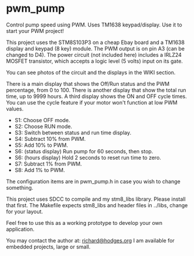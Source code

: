 # pwm_pump
Control pump speed using PWM. Uses TM1638 keypad/display. Use it to start your PWM project!

This project uses the STM8S103P3 on a cheap Ebay board and a TM1638 display and keypad (8 key) module. The PWM output is on
pin A3 (can be changed to D4). The power circuit (not included here) includes a IRLZ24 MOSFET transistor, which accepts
a logic level (5 volts) input on its gate.

You can see photos of the circuit and the displays in the WIKI section.

There is a main display that shows the Off/Run status and the PWM percentage,
from 0 to 100. There is another display that show the total run time,
up to 9999 hours. A third display shows the ON and OFF cycle times. You
can use the cycle feature if your motor won't function at low PWM values.

* S1: Choose OFF mode.
* S2: Choose RUN mode.
* S3: Switch between status and run time display.
* S4: Subtract 10% from PWM.
* S5: Add 10% to PWM.
* S6: (status display) Run pump for 60 seconds, then stop.
* S6: (hours display) Hold 2 seconds to reset run time to zero.
* S7: Subtract 1% from PWM.
* S8: Add 1% to PWM.

The configuration items are in pwm_pump.h in case you wish to change something.

This project uses SDCC to compile and my stm8_libs library. Please install that first.
The Makefile expects stm8_libs and header files in ../libs, change for your layout.

Feel free to use this as a working prototype to develop your own application.

You may contact the author at: richard@hodges.org
I am available for embedded projects, large or small.
